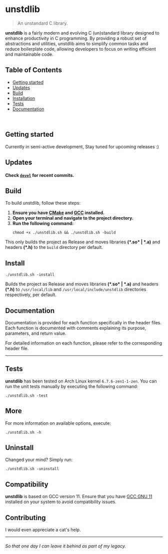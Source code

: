 # unstdlib

> An unstandard C library.

**unstdlib** is a fairly modern and evolving C (un)standard library designed to enhance productivity in C
programming. By providing a robust set of abstractions and utilities, unstdlib aims to simplify common tasks and reduce
boilerplate code, allowing developers to focus on writing efficient and maintainable code.

## Table of Contents

- [Getting started](#getting-started)
- [Updates](#updates)
- [Build](#build)
- [Installation](#install)
- [Tests](#tests)
- [Documentation](#documentation)

<br>

## Getting started

Currently in semi-active development, Stay tuned for upcoming releases :)

## Updates

#### Check [`devel`](https://github.com/HeavySin/unstdlib/tree/devel) for recent commits.

## Build

To build unstdlib, follow these steps:

1. **Ensure you have [CMake](https://cmake.org/) and [GCC](https://gcc.gnu.org/) installed.**
2. **Open your terminal and navigate to the project directory.**
3. **Run the following command:**
   ```shell
   chmod +x ./unstdlib.sh && ./unstdlib.sh -build
   ```

This only builds the project as Release and moves libraries **(&ast;.so&ast; | &ast;.a)** and headers **(&ast;.h)** to
the `build` directory per default.

## Install

```shell
./unstdlib.sh -install
```

Builds the project as Release and moves libraries **(&ast;.so&ast; | &ast;.a)** and headers **(&ast;.h)** to
`/usr/local/lib` and `/usr/local/include/unstdlib` directories respectively, per default.

## Documentation

Documentation is provided for each function specifically in the header files.
<br>
Each function is documented with comments explaining its purpose, parameters, and return value.

For detailed information on each function, please refer to the corresponding header file.


---

## Tests

**unstdlib** has been tested on Arch Linux kernel `6.7.6-zen1-1-zen`. You can run the unit tests
manually by executing the following command:

```shell
./unstdlib.sh -test
```

## More

For more information on available options, execute:

```shell
./unstdlib.sh -h
```

## Uninstall

Changed your mind? Simply run:

```shell
./unstdlib.sh -uninstall
```

## Compatibility

**unstdlib** is based on GCC version 11. Ensure that you have [GCC GNU 11](https://gcc.gnu.org/) installed on your
system to avoid compatibility
issues.

## Contributing

I would even appreciate a cat's help.

---

###### So that one day I can leave it behind as part of my legacy.
